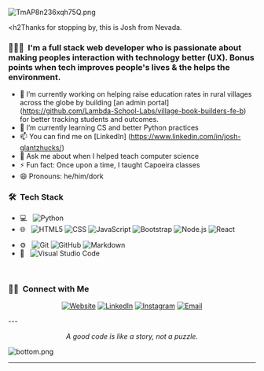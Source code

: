 ![TmAP8n236xqh75Q.png](https://i.loli.net/2020/07/13/OiwrC2KRZNPA9cJ.png)
<!-- You can edit this image in paint and host the image on https://sm.ms/ -->

<h2Thanks for stopping by, this is Josh from Nevada.</h2>


<h3> 👨🏻‍💻 &nbsp;I'm a full stack web developer who is passionate about making peoples interaction with technology better (UX). Bonus points when tech improves people's lives & the helps the environment.</h3>


- 🔭 I’m currently working on helping raise education rates in rural villages across the globe by building [an admin portal] (https://github.com/Lambda-School-Labs/village-book-builders-fe-b) for better tracking students and outcomes.
- 🌱 I’m currently learning CS and better Python practices
- 📫 You can find me on [LinkedIn] (https://www.linkedin.com/in/josh-glantzhucks/)
- 💬 Ask me about when I helped teach computer science
- ⚡ Fun fact: Once upon a time, I taught Capoeira classes
- 😄 Pronouns: he/him/dork
 
 
 <h3> 🛠 &nbsp;Tech Stack</h3>

- 💻 &nbsp;
  ![Python](https://img.shields.io/badge/-Python-333333?style=flat&logo=python)
- 🌐 &nbsp;
  ![HTML5](https://img.shields.io/badge/-HTML5-333333?style=flat&logo=HTML5)
  ![CSS](https://img.shields.io/badge/-CSS-333333?style=flat&logo=CSS3&logoColor=1572B6)
  ![JavaScript](https://img.shields.io/badge/-JavaScript-333333?style=flat&logo=javascript)
  ![Bootstrap](https://img.shields.io/badge/-Bootstrap-333333?style=flat&logo=bootstrap&logoColor=563D7C)
  ![Node.js](https://img.shields.io/badge/-Node.js-333333?style=flat&logo=node.js)
  ![React](https://img.shields.io/badge/-React-333333?style=flat&logo=react)
<!-- UPDATE
- 🛢 &nbsp;
  ![MySQL](https://img.shields.io/badge/-MySQL-333333?style=flat&logo=mysql)
-->
- ⚙️ &nbsp;
  ![Git](https://img.shields.io/badge/-Git-333333?style=flat&logo=git)
  ![GitHub](https://img.shields.io/badge/-GitHub-333333?style=flat&logo=github)
  ![Markdown](https://img.shields.io/badge/-Markdown-333333?style=flat&logo=markdown)
- 🔧 &nbsp;
  ![Visual Studio Code](https://img.shields.io/badge/-Visual%20Studio%20Code-333333?style=flat&logo=visual-studio-code&logoColor=007ACC)
<!-- update to whimsical, database designs, canva? 
- 🖥 &nbsp;
-->
<br/>

<!-- Put github stats here -->

<h3> 🤝🏻 &nbsp;Connect with Me </h3>

<p align="center">
<a href="https://www.adityavsingh.com/"><img alt="Website" src="https://img.shields.io/badge/Website-www.adityavsingh.com-blue?style=flat-square&logo=google-chrome"></a>
<a href="https://www.linkedin.com/in/AVS1508/"><img alt="LinkedIn" src="https://img.shields.io/badge/LinkedIn-Aditya%20Vikram%20Singh-blue?style=flat-square&logo=linkedin"></a>
<a href="https://www.instagram.com/adityavs_/"><img alt="Instagram" src="https://img.shields.io/badge/Instagram-adityavs__-blue?style=flat-square&logo=instagram"></a>
<a href="mailto:avsingh@umass.edu"><img alt="Email" src="https://img.shields.io/badge/Email-avsingh@umass.edu-blue?style=flat-square&logo=gmail"></a>
</p>
---

<p align="center">
  <i>A good code is like a story, not a puzzle.</i><br/>
<!-- <img src="https://visitor-badge.glitch.me/badge?page_id=ayushkumar-25.ayushkumar-25"/> -->
</p>

![bottom.png](https://i.loli.net/2020/07/12/b3grZD6LFseGuUP.png)

---
<!--⭐️ From [@ayushkumar-25](https://github.com/ayushkumar-25) -->
